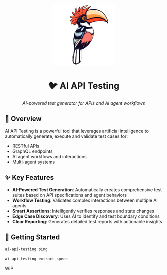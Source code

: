 <div align="center">
  <img src="docs/imgs/hornbill.png" alt="Hornbill" width="200"/>

  # 🐦 AI API Testing

  *AI-powered test generator for APIs and AI agent workflows*
</div>

## 🎯 Overview

AI API Testing is a powerful tool that leverages artificial intelligence to automatically generate, execute and validate test cases for:

- RESTful APIs
- GraphQL endpoints
- AI agent workflows and interactions
- Multi-agent systems

## ✨ Key Features

- **AI-Powered Test Generation**: Automatically creates comprehensive test suites based on API specifications and agent behaviors
- **Workflow Testing**: Validates complex interactions between multiple AI agents
- **Smart Assertions**: Intelligently verifies responses and state changes
- **Edge Case Discovery**: Uses AI to identify and test boundary conditions
- **Clear Reporting**: Generates detailed test reports with actionable insights

## 🚀 Getting Started

```bash
ai-api-testing ping
```

```bash
ai-api-testing extract-specs
```

WIP

<!--
🤖 - AI-powered testing
🔄 - Automated workflow validation
📊 - Comprehensive reporting
🐛 - Edge case detection
📝 - Test case generation
-->
